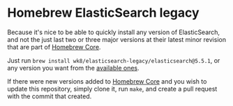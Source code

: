 # Homebrew ElasticSearch legacy

Because it's nice to be able to quickly install any version of ElasticSearch, and not the just last two or three major versions at their latest minor revision that are part of [Homebrew Core](https://github.com/Homebrew/homebrew-core).

Just run `brew install wk8/elasticsearch-legacy/elasticsearch@5.5.1`, or any version you want from the [available ones](https://github.com/wk8/homebrew-elasticsearch-legacy/tree/master/Formula).

If there were new versions added to [Homebrew Core](https://github.com/Homebrew/homebrew-core) and you wish to update this repository, simply clone it, run `make`, and create a pull request with the commit that created.
